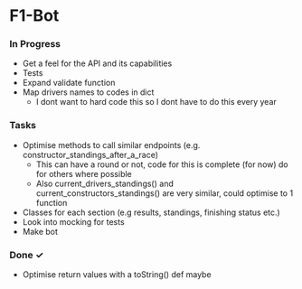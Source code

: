 # F1-Bot

### In Progress
- Get a feel for the API and its capabilities
- Tests
- Expand validate function
- Map drivers names to codes in dict
  * I dont want to hard code this so I dont have to do this every year

### Tasks
- Optimise methods to call similar endpoints (e.g. constructor_standings_after_a_race)
  * This can have a round or not, code for this is complete (for now) do for others where possible
  * Also current_drivers_standings() and current_constructors_standings() are very similar, could optimise to 1 function
- Classes for each section (e.g results, standings, finishing status etc.)
- Look into mocking for tests
- Make bot

### Done ✓
- Optimise return values with a toString() def maybe
